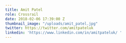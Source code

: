 ```yaml
---
title: Amit Patel
role: Crossrail
date: 2018-02-06 17:39:00 Z
thumbnail_image: "/uploads/amit_patel.jpg"
twitter: https://twitter.com/amitpateluk
linkedin: 'https://www.linkedin.com/in/amitpateluk/ '
---
```


